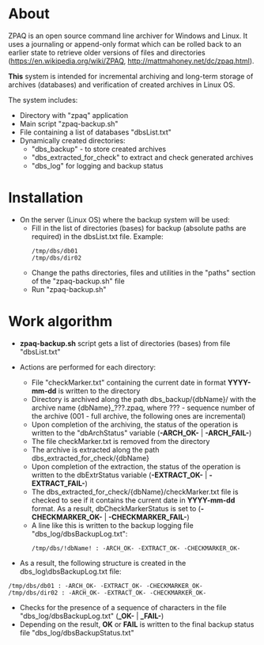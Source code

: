 # About
ZPAQ is an open source command line archiver for Windows and Linux. It uses a journaling or append-only format which can be rolled back to an earlier state to retrieve older versions of files and directories (https://en.wikipedia.org/wiki/ZPAQ, http://mattmahoney.net/dc/zpaq.html).

**This** system is intended for incremental archiving and long-term storage of archives (databases) and verification of created archives in Linux OS.

The system includes:
- Directory with "zpaq" application
- Main script "zpaq-backup.sh"
- File containing a list of databases "dbsList.txt"
- Dynamically created directories:
  - "dbs_backup" - to store created archives
  - "dbs_extracted_for_check" to extract and check generated archives
  - "dbs_log" for logging and backup status

# Installation
- On the server (Linux OS) where the backup system will be used:
  - Fill in the list of directories (bases) for backup (absolute paths are required) in the dbsList.txt file. Example:
    ```
    /tmp/dbs/db01
    /tmp/dbs/dir02
    ```
  - Change the paths directories, files and utilities in the "paths" section of the "zpaq-backup.sh" file
  - Run "zpaq-backup.sh"

# Work algorithm
- **zpaq-backup.sh** script gets a list of directories (bases) from file "dbsList.txt"
- Actions are performed for each directory:
  - File "checkMarker.txt" containing the current date in format **YYYY-mm-dd** is written to the directory
  - Directory is archived along the path dbs_backup/{dbName}/ with the archive name {dbName}_???.zpaq, where ??? - sequence number of the archive (001 - full archive, the following ones are incremental)
  - Upon completion of the archiving, the status of the operation is written to the "dbArchStatus" variable (**-ARCH_OK-** | **-ARCH_FAIL-**)
  - The file checkMarker.txt is removed from the directory
  - The archive is extracted along the path dbs_extracted_for_check/{dbName}
  - Upon completion of the extraction, the status of the operation is written to the dbExtrStatus variable (**-EXTRACT_OK-** | **-EXTRACT_FAIL-**)
  - The dbs_extracted_for_check/{dbName}/checkMarker.txt file is checked to see if it contains the current date in **YYYY-mm-dd** format. As a result, dbCheckMarkerStatus is set to (**-CHECKMARKER_OK-** | **-CHECKMARKER_FAIL-**)
  - A line like this is written to the backup logging file "dbs_log/dbsBackupLog.txt":
    ```
    /tmp/dbs/!dbName! : -ARCH_OK- -EXTRACT_OK- -CHECKMARKER_OK-
    ```

- As a result, the following structure is created in the dbs_log\dbsBackupLog.txt file:
```
/tmp/dbs/db01 : -ARCH_OK- -EXTRACT_OK- -CHECKMARKER_OK-
/tmp/dbs/dir02 : -ARCH_OK- -EXTRACT_OK- -CHECKMARKER_OK-
```

- Checks for the presence of a sequence of characters in the file "dbs_log/dbsBackupLog.txt" (**_OK-** | **_FAIL-**)
- Depending on the result, **OK** or **FAIL** is written to the final backup status file "dbs_log/dbsBackupStatus.txt"
